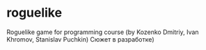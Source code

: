 # roguelike
Roguelike game for programming course (by Kozenko Dmitriy, Ivan Khromov, Stanislav Puchkin)
Сюжет в разработке)